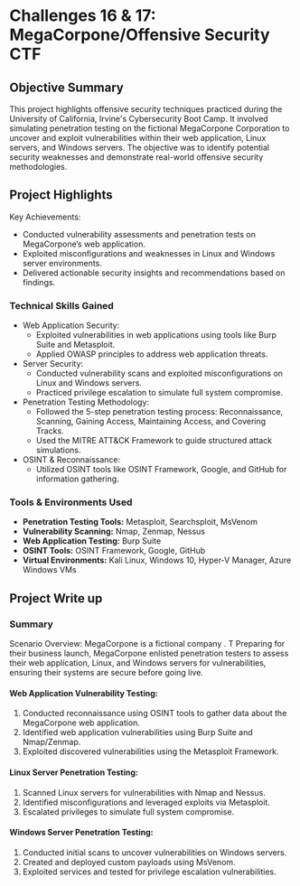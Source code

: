 # Challenges 16 &amp; 17: MegaCorpone/Offensive Security CTF

## Objective Summary
This project highlights offensive security techniques practiced during the University of California, Irvine's Cybersecurity Boot Camp. It involved simulating penetration testing on the fictional MegaCorpone Corporation to uncover and exploit vulnerabilities within their web application, Linux servers, and Windows servers. The objective was to identify potential security weaknesses and demonstrate real-world offensive security methodologies.
 
## Project Highlights
Key Achievements:
- Conducted vulnerability assessments and penetration tests on MegaCorpone’s web application.
- Exploited misconfigurations and weaknesses in Linux and Windows server environments.
- Delivered actionable security insights and recommendations based on findings.

### Technical Skills Gained
- Web Application Security:
   - Exploited vulnerabilities in web applications using tools like Burp Suite and Metasploit.
   - Applied OWASP principles to address web application threats.
- Server Security:
   - Conducted vulnerability scans and exploited misconfigurations on Linux and Windows servers.
   - Practiced privilege escalation to simulate full system compromise.
- Penetration Testing Methodology:
   - Followed the 5-step penetration testing process: Reconnaissance, Scanning, Gaining Access, Maintaining Access, and Covering Tracks.
   - Used the MITRE ATT&CK Framework to guide structured attack simulations.
- OSINT & Reconnaissance:
   - Utilized OSINT tools like OSINT Framework, Google, and GitHub for information gathering.


### Tools & Environments Used
- <b>Penetration Testing Tools:</b> Metasploit, Searchsploit, MsVenom
- <b>Vulnerability Scanning:</b> Nmap, Zenmap, Nessus
- <b>Web Application Testing:</b> Burp Suite
- <b>OSINT Tools:</b> OSINT Framework, Google, GitHub
- <b>Virtual Environments:</b> Kali Linux, Windows 10, Hyper-V Manager, Azure Windows VMs



## Project Write up
### Summary
Scenario Overview: MegaCorpone is a fictional company . T Preparing for their business launch, MegaCorpone enlisted penetration testers to assess their web application, Linux, and Windows servers for vulnerabilities, ensuring their systems are secure before going live.

#### Web Application Vulnerability Testing:
1. Conducted reconnaissance using OSINT tools to gather data about the MegaCorpone web application.
2. Identified web application vulnerabilities using Burp Suite and Nmap/Zenmap.
3. Exploited discovered vulnerabilities using the Metasploit Framework.

#### Linux Server Penetration Testing:
1. Scanned Linux servers for vulnerabilities with Nmap and Nessus.
2. Identified misconfigurations and leveraged exploits via Metasploit.
3. Escalated privileges to simulate full system compromise.

#### Windows Server Penetration Testing:
1. Conducted initial scans to uncover vulnerabilities on Windows servers.
2. Created and deployed custom payloads using MsVenom.
3. Exploited services and tested for privilege escalation vulnerabilities.









